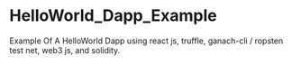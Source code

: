 # HelloWorld_Dapp_Example
Example Of A HelloWorld Dapp using react js, truffle, ganach-cli / ropsten test net, web3 js, and solidity. 
